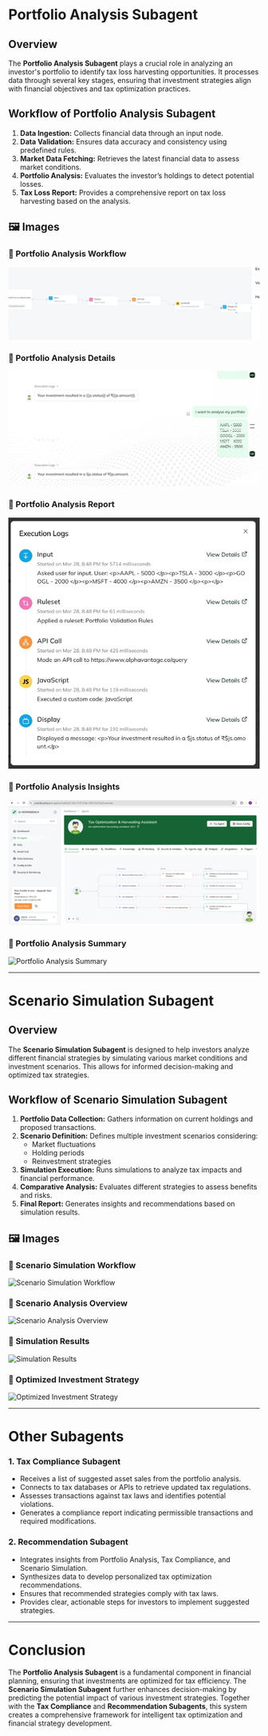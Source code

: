 # Portfolio Analysis Subagent  

## Overview  
The **Portfolio Analysis Subagent** plays a crucial role in analyzing an investor's portfolio to identify tax loss harvesting opportunities. It processes data through several key stages, ensuring that investment strategies align with financial objectives and tax optimization practices.  

## Workflow of Portfolio Analysis Subagent  
1. **Data Ingestion:** Collects financial data through an input node.  
2. **Data Validation:** Ensures data accuracy and consistency using predefined rules.  
3. **Market Data Fetching:** Retrieves the latest financial data to assess market conditions.  
4. **Portfolio Analysis:** Evaluates the investor’s holdings to detect potential losses.  
5. **Tax Loss Report:** Provides a comprehensive report on tax loss harvesting based on the analysis.  

## 🖼️ Images  

### 🔹 Portfolio Analysis Workflow  
![Portfolio Analysis Workflow](assets/img1.png)  

### 🔹 Portfolio Analysis Details  
![Portfolio Analysis Details](assets/img2.png)  

### 🔹 Portfolio Analysis Report  
![Portfolio Analysis Report](assets/img3.png)  

### 🔹 Portfolio Analysis Insights  
![Portfolio Analysis Insights](assets/img4.png)  

### 🔹 Portfolio Analysis Summary  
![Portfolio Analysis Summary](assets/img5.png)  

---

# Scenario Simulation Subagent  

## Overview  
The **Scenario Simulation Subagent** is designed to help investors analyze different financial strategies by simulating various market conditions and investment scenarios. This allows for informed decision-making and optimized tax strategies.  

## Workflow of Scenario Simulation Subagent  
1. **Portfolio Data Collection:** Gathers information on current holdings and proposed transactions.  
2. **Scenario Definition:** Defines multiple investment scenarios considering:  
   - Market fluctuations  
   - Holding periods  
   - Reinvestment strategies  
3. **Simulation Execution:** Runs simulations to analyze tax impacts and financial performance.  
4. **Comparative Analysis:** Evaluates different strategies to assess benefits and risks.  
5. **Final Report:** Generates insights and recommendations based on simulation results.  

## 🖼️ Images  

### 🔹 Scenario Simulation Workflow  
![Scenario Simulation Workflow](assets/img6.png)  

### 🔹 Scenario Analysis Overview  
![Scenario Analysis Overview](assets/img7.png)  

### 🔹 Simulation Results  
![Simulation Results](assets/img8.png)  

### 🔹 Optimized Investment Strategy  
![Optimized Investment Strategy](assets/img9.png)  

---

# Other Subagents  

### 1. Tax Compliance Subagent  
- Receives a list of suggested asset sales from the portfolio analysis.  
- Connects to tax databases or APIs to retrieve updated tax regulations.  
- Assesses transactions against tax laws and identifies potential violations.  
- Generates a compliance report indicating permissible transactions and required modifications.  

### 2. Recommendation Subagent  
- Integrates insights from Portfolio Analysis, Tax Compliance, and Scenario Simulation.  
- Synthesizes data to develop personalized tax optimization recommendations.  
- Ensures that recommended strategies comply with tax laws.  
- Provides clear, actionable steps for investors to implement suggested strategies.  

---

# Conclusion  
The **Portfolio Analysis Subagent** is a fundamental component in financial planning, ensuring that investments are optimized for tax efficiency. The **Scenario Simulation Subagent** further enhances decision-making by predicting the potential impact of various investment strategies. Together with the **Tax Compliance** and **Recommendation Subagents**, this system creates a comprehensive framework for intelligent tax optimization and financial strategy development.  
